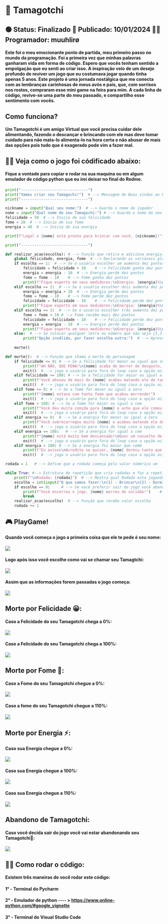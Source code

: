 # 👾 Tamagotchi

## 🟢 Status: Finalizado 📅 Publicado: 10/01/2024 🧍‍♂️ Programador: muuhlirø
#### Este foi o meu emocionante ponto de partida, meu primeiro passo no mundo da programação. Foi a primeira vez que minhas palavras ganharam vida em forma de código. Espero que vocês tenham sentido a empolgação que eu senti ao criar isso. A inspiração veio de um desejo profundo de reviver um jogo que eu costumava jogar quando tinha apenas 5 anos. Este projeto é uma jornada nostálgica que me conecta com as lembranças carinhosas de meus avós e pais, que, com sorrisos nos rostos, compraram esse mini game na feira para mim. A cada linha de código, revive-se uma parte do meu passado, e compartilho esse sentimento com vocês.
## Como funciona?

#### Um Tamagotchi é um amigo Virtual que você precisa cuidar dele alimentando, fazendo o descançar e brincando com ele mas deve tomar cuidado para não mata-lo alimenta-lo na hora certa e não abusar de mais das opções pois tudo que é exagerado pode vim a fazer mal.

## 👨‍💻 Veja como o jogo foi códificado abaixo: 
#### Fique a vontade para copiar e rodar na sua maquina ou em algum emulador de código python que eu irei deixar no final do Redme.
```python
print("------------------------------")
print("Vamos criar seu Tamagochi!")  # --> Mensagem de Boas vindas ao Usuário.
print("------------------------------")

nickname = input("Qual seu nome:")  # --> Guarda o nome do jogador
nome = input("Qual nome do seu Tamagochi:") # --> Guarda o nome do seu Tamagotchi
felicidade = 50  # --> Inicio de sua felicidade
fome = 20  # --> Inicio de sua fome
energia = 40  # --> Inicio de sua energia

print(f"Legal o {nome} está pronto para brincar com você, {nickname}!")  # --> Saudação com o Nome do Jogador e o nome do Tamagotchi

print("------------------------------")

def realizar_acao(escolha): # --> Função que retira e adiciona energia, fome e felicidade
    global felicidade, energia, fome  # --> Declarando as variáveis globais
    if escolha == 1:  # --> Se o usuário escolher um aumenta dez pontos em felicidade e tira dez pontos das outras duas
        felicidade = felicidade + 10    # --> Felicidade ganha dez pontos
        energia = energia - 10  # --> Energia perde dez pontos
        fome = fome - 10    # --> Fome ganha dez pontos
        print(f"Fique esperto em seus medidores:\nEnergia: {energia}%\nFome: {fome}%\nFelicidade: {felicidade}%") # --> Aviso para o usuário ficar esperto e não matar o Tamagotchi
    elif escolha == 2:  # --> Se o usuário escolher dois aumenta dez pontos em energia e tira dez pontos das outras duas
        energia = energia + 10  # --> Energia perde dez pontos
        fome = fome - 10    # --> Fome perde dez pontos
        felicidade = felicidade - 10    # --> Felicidade perde dez pontos
        print(f"Fique esperto em seus medidores:\nEnergia: {energia}%\nFome: {fome}%\nFelicidade: {felicidade}%")   # --> Aviso para o usuário ficar esperto e não matar o Tamagotchi
    elif escolha == 3:  # --> Se o usuário escolher três aumenta dez pontos em felicidade e tira dez pontos das outras duas
        fome = fome + 10 # --> Fome recebe mais dez pontos
        felicidade = felicidade - 10    # --> Felicidade perde dez pontos
        energia = energia - 10  # --> Energia perde dez pontos
        print(f"Fique esperto em seus medidores:\nEnergia: {energia}%\nFome: {fome}%\nFelicidade: {felicidade}%")   # --> Aviso para o usuário ficar esperto e não matar o Tamagotchi
    else:  # --> Se colocar qualquer letra ou número que não seja {1,2.3}
        print("Opção inválida, por favor escolha outra:")  # --> Apresenta mensagem abaixo
    
    morte()

def morte():  # --> Função que chama a morte do personagem
    if felicidade <= 0: # --> Se a felicidade for menor ou igual que zero...
        print(f"AH NÃO, QUE PENA!\n{nome} acaba de morrer de desgosto, sinto muito!")
        exit()  # --> joga o usuário para fora do loop caso a opção acima tenha sido escolhida
    elif felicidade >= 100: # --> Se a felicidade for maior ou igual a cem
        print(f"Você abusou de mais do {nome} acabou matando ele de tanto esforço!")
        exit()  # --> joga o usuário para fora do loop caso a opção acima tenha sido escolhida
    elif fome <= 0: # --> Se a fome for menor ou igual a zero 
        print(f"{nome} estava com tanta fome que acabou morrendo!")
        exit()  # --> joga o usuário para fora do loop caso a opção acima tenha sido escolhida
    elif fome > 100: # --> Se a fome for maior ou igual a cem
        print(f"Você deu muita comida para {nome} e acho que ele comeu algo estragado e morreu!")
        exit()  # --> joga o usuário para fora do loop caso a opção acima tenha sido escolhida
    elif energia <= 0:  # --> Se a energia for menor ou igual a zero
        print(f"Você sobrecarregou muito {nome} e acabou matando ele de cansaço!")
        exit()  # --> joga o usuário para fora do loop caso a opção acima tenha sido escolhida
    elif energia == 100:   # --> Se a energia for igual a cem
        print(f"{nome} está muito bem descansado!\nQuer um conselho de amigo?\nNão o coloque para dormir novamente!")
        exit()  # --> joga o usuário para fora do loop caso a opção acima tenha sido escolhida
    elif energia > 100: # --> Se a energia foi maior que cemm
        print(f"Eu avisei\nAcredite se quiser, {nome} dormiu tanto que acabou morrendo sonhando!")
        exit()  # --> joga o usuário para fora do loop caso a opção acima tenha sido escolhida

rodada = 1   # --> Define que a rodada começa pelo valor númerico um

while True: #--> Estrutura de repetição que cria rodadas e faz a repetição até a morte do Tamagochi
    print(f"\nRodada: {rodada}")  # --> Mostra qual Rodada esta jogando
    escolha = int(input("O que vamos fazer:\n(1) - Brincar\n(2) - Dormir\n(3) - Comer\n(0) - Sair\n"))  # --> A cada rodada recebe o valor que o usuário escolhe
    if escolha == 0:     # --> Se você preferir sair do jogo você abandona seu personagem
        print(f"Você encerrou o jogo. {nome} morreu de solidão!")    # --> Mensagem de encerramento
        break
    realizar_acao(escolha)  # --> Função que recebe valor escolha
    rodada += 1 
```

## 🎮 PlayGame!

#### Quando você começa o jogo a primeira coisa que ele te pede é seu nome:
![](https://media.discordapp.net/attachments/1194334339954131054/1194712817597690006/image.png?ex=65b15a04&is=659ee504&hm=d07d460eab34ee1dab1c23f5a3f55e77fbd2600f094658adacd42e00281b8ffb&=&format=webp&quality=lossless)

#### Logo após isso você escolhe como vai se chamar seu Tamagtchi:
![](https://media.discordapp.net/attachments/1194334339954131054/1194712904482693172/image.png?ex=65b15a19&is=659ee519&hm=d1a943d887e066ecb19df5ae55a03ba20eb1d2809cddd01572d45c877fec9f9a&=&format=webp&quality=lossless)

#### Assim que as informações forem passadas o jogo começa: 
![](https://media.discordapp.net/attachments/1194334339954131054/1194713004604932186/image.png?ex=65b15a30&is=659ee530&hm=46fe48b472584117ffe2f64981c375adcf958ac84fb2c5f2da13b1b2fd0a4d8b&=&format=webp&quality=lossless)

## Morte por Felicidade 😀: 

#### Caso a Felicidade do seu Tamagotchi chega a 0%: 
![](https://media.discordapp.net/attachments/1194334339954131054/1194713798729277582/image.png?ex=65b15aee&is=659ee5ee&hm=f6e0c9cf2a667ed4e4fbf7126b7e0473af55d0271435d2a2f6548d94f0c10e85&=&format=webp&quality=lossless)

#### Caso a Felicidade do seu Tamagotchi chega a 100%:
![](https://media.discordapp.net/attachments/1194334339954131054/1194713598010871848/image.png?ex=65b15abe&is=659ee5be&hm=1160a10444c2760b035d1d1c9c9915c9e0e2d2e919edf7c10a268e67a34ceaf6&=&format=webp&quality=lossless)

## Morte por Fome 🍔:

#### Caso a Fome do seu Tamagotchi chegue a 0%:
![](https://media.discordapp.net/attachments/1194334339954131054/1194714023468474438/image.png?ex=65b15b23&is=659ee623&hm=b6e34ab7e7bb80cf4e4d8c279af8b9037edad94d8512442a58d226ab283bbe94&=&format=webp&quality=lossless)

#### Caso a fome do seu Tamagotchi chegue a 110%:
![](https://media.discordapp.net/attachments/1194334339954131054/1194714289274097825/image.png?ex=65b15b63&is=659ee663&hm=71633cb35007d3cbb4a00747f96c68567de2570b0d313c95fc1e9c9b6d9f58f0&=&format=webp&quality=lossless)

## Morte por Energia ⚡:

#### Caso sua Energia chegue a 0%:
![](https://media.discordapp.net/attachments/1194334339954131054/1194714472108011601/image.png?ex=65b15b8e&is=659ee68e&hm=ff724c8b309e860ab88d4ae632220b2198739bb59e546cace9f4a336578e941a&=&format=webp&quality=lossless)

#### Caso sua Energia chegue a 100%:
![](https://media.discordapp.net/attachments/1194334339954131054/1194714640928747530/image.png?ex=65b15bb7&is=659ee6b7&hm=80f696fad89ab037dbfcbbbc0b68f2f1ebfdc91706cb3f0d6fdd87871e5d6e90&=&format=webp&quality=lossless)

#### Caso sua Energia chegue a 110%:
![](https://media.discordapp.net/attachments/1194334339954131054/1194714969485365329/image.png?ex=65b15c05&is=659ee705&hm=966275a7b703cad12ab600b02387059f6022e18725fd13fb3920b3c18ea7f496&=&format=webp&quality=lossless)

## Abandono de Tamagotchi: 

#### Caso você decida sair do jogo você vai estar abandonando seu Tamagotchi💨: 
![](https://media.discordapp.net/attachments/1194334339954131054/1194717134249541652/image.png?ex=65b15e09&is=659ee909&hm=85a69477240cbeb27e67cbf1c7d0a824cd36e2d9acabc3802b3c8e967ddbb0c7&=&format=webp&quality=lossless)

## 👨‍💻 Como rodar o código: 

#### Existem três maneiras de você rodar este código: 

#### 1° - Terminal do Pycharm
#### 2° - Emulador de python  ---- > https://www.online-python.com/#google_vignette
#### 3° - Terminal do Visual Studio Code

